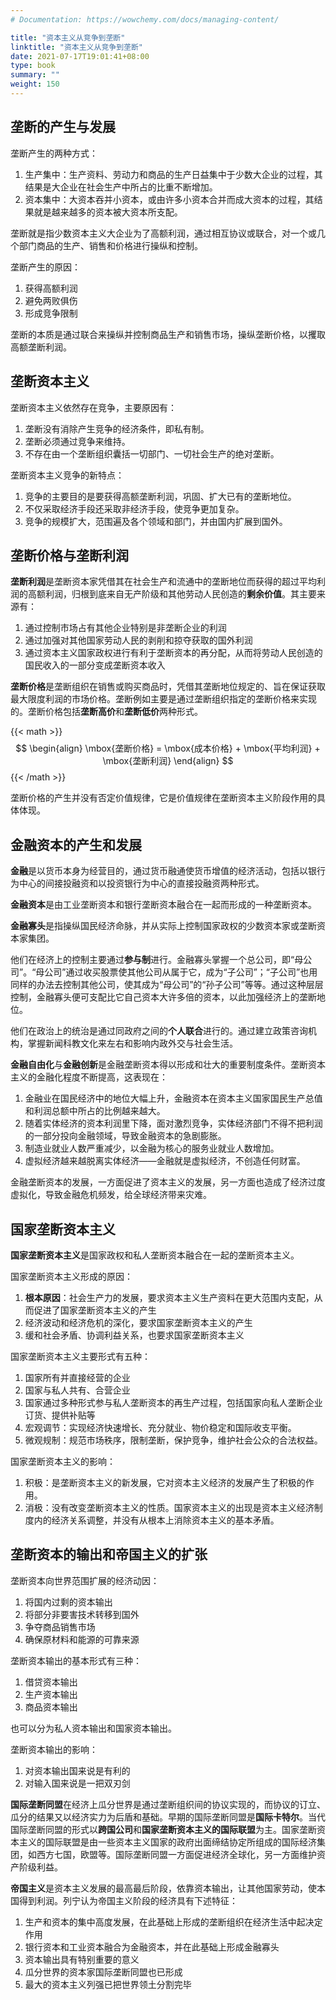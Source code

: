 ```yaml
---
# Documentation: https://wowchemy.com/docs/managing-content/

title: "资本主义从竞争到垄断"
linktitle: "资本主义从竞争到垄断"
date: 2021-07-17T19:01:41+08:00
type: book
summary: ""
weight: 150
---
```


<!--more-->

## 垄断的产生与发展

垄断产生的两种方式：

1. 生产集中：生产资料、劳动力和商品的生产日益集中于少数大企业的过程，其结果是大企业在社会生产中所占的比重不断增加。
2. 资本集中：大资本吞并小资本，或由许多小资本合并而成大资本的过程，其结果就是越来越多的资本被大资本所支配。

垄断就是指少数资本主义大企业为了高额利润，通过相互协议或联合，对一个或几个部门商品的生产、销售和价格进行操纵和控制。

垄断产生的原因：

1. 获得高额利润
2. 避免两败俱伤
3. 形成竞争限制

垄断的本质是通过联合来操纵并控制商品生产和销售市场，操纵垄断价格，以攫取高额垄断利润。

## 垄断资本主义

垄断资本主义依然存在竞争，主要原因有：

1. 垄断没有消除产生竞争的经济条件，即私有制。
2. 垄断必须通过竞争来维持。
3. 不存在由一个垄断组织囊括一切部门、一切社会生产的绝对垄断。

垄断资本主义竞争的新特点：

1. 竞争的主要目的是要获得高额垄断利润，巩固、扩大已有的垄断地位。
2. 不仅采取经济手段还采取非经济手段，使竞争更加复杂。
3. 竞争的规模扩大，范围遍及各个领域和部门，并由国内扩展到国外。

## 垄断价格与垄断利润

**垄断利润**是垄断资本家凭借其在社会生产和流通中的垄断地位而获得的超过平均利润的高额利润，归根到底来自无产阶级和其他劳动人民创造的**剩余价值**。其主要来源有：

1. 通过控制市场占有其他企业特别是非垄断企业的利润
2. 通过加强对其他国家劳动人民的剥削和掠夺获取的国外利润
3. 通过资本主义国家政权进行有利于垄断资本的再分配，从而将劳动人民创造的国民收入的一部分变成垄断资本收入

**垄断价格**是垄断组织在销售或购买商品时，凭借其垄断地位规定的、旨在保证获取最大限度利润的市场价格。垄断例如主要是通过垄断组织指定的垄断价格来实现的。垄断价格包括**垄断高价**和**垄断低价**两种形式。

{{< math >}}
$$
\begin{align}
\mbox{垄断价格} = \mbox{成本价格} + \mbox{平均利润} + \mbox{垄断利润}
\end{align}
$$
{{< /math >}}

垄断价格的产生并没有否定价值规律，它是价值规律在垄断资本主义阶段作用的具体体现。

## 金融资本的产生和发展

**金融**是以货币本身为经营目的，通过货币融通使货币增值的经济活动，包括以银行为中心的间接投融资和以投资银行为中心的直接投融资两种形式。

**金融资本**是由工业垄断资本和银行垄断资本融合在一起而形成的一种垄断资本。

**金融寡头**是指操纵国民经济命脉，并从实际上控制国家政权的少数资本家或垄断资本家集团。

他们在经济上的控制主要通过**参与制**进行。金融寡头掌握一个总公司，即“母公司”。“母公司”通过收买股票使其他公司从属于它，成为“子公司”；“子公司”也用同样的办法去控制其他公司，使其成为“母公司”的“孙子公司”等等。通过这种层层控制，金融寡头便可支配比它自己资本大许多倍的资本，以此加强经济上的垄断地位。

他们在政治上的统治是通过同政府之间的**个人联合**进行的。通过建立政策咨询机构，掌握新闻科教文化来左右和影响内政外交与社会生活。

**金融自由化**与**金融创新**是金融垄断资本得以形成和壮大的重要制度条件。垄断资本主义的金融化程度不断提高，这表现在：

1. 金融业在国民经济中的地位大幅上升，金融资本在资本主义国家国民生产总值和利润总额中所占的比例越来越大。
2. 随着实体经济的资本利润里下降，面对激烈竞争，实体经济部门不得不把利润的一部分投向金融领域，导致金融资本的急剧膨胀。
3. 制造业就业人数严重减少，以金融为核心的服务业就业人数增加。
4. 虚拟经济越来越脱离实体经济——金融就是虚拟经济，不创造任何财富。

金融垄断资本的发展，一方面促进了资本主义的发展，另一方面也造成了经济过度虚拟化，导致金融危机频发，给全球经济带来灾难。

## 国家垄断资本主义

**国家垄断资本主义**是国家政权和私人垄断资本融合在一起的垄断资本主义。

国家垄断资本主义形成的原因：

1. **根本原因**：社会生产力的发展，要求资本主义生产资料在更大范围内支配，从而促进了国家垄断资本主义的产生
2. 经济波动和经济危机的深化，要求国家垄断资本主义的产生
3. 缓和社会矛盾、协调利益关系，也要求国家垄断资本主义

国家垄断资本主义主要形式有五种：

1. 国家所有并直接经营的企业
2. 国家与私人共有、合营企业
3. 国家通过多种形式参与私人垄断资本的再生产过程，包括国家向私人垄断企业订货、提供补贴等
4. 宏观调节：实现经济快速增长、充分就业、物价稳定和国际收支平衡。
5. 微观规制：规范市场秩序，限制垄断，保护竞争，维护社会公众的合法权益。

国家垄断资本主义的影响：

1. 积极：是垄断资本主义的新发展，它对资本主义经济的发展产生了积极的作用。
2. 消极：没有改变垄断资本主义的性质。国家资本主义的出现是资本主义经济制度内的经济关系调整，并没有从根本上消除资本主义的基本矛盾。

## 垄断资本的输出和帝国主义的扩张

垄断资本向世界范围扩展的经济动因：

1. 将国内过剩的资本输出
2. 将部分非要害技术转移到国外
3. 争夺商品销售市场
4. 确保原材料和能源的可靠来源

垄断资本输出的基本形式有三种：

1. 借贷资本输出
2. 生产资本输出
3. 商品资本输出

也可以分为私人资本输出和国家资本输出。

垄断资本输出的影响：

1. 对资本输出国来说是有利的
2. 对输入国来说是一把双刃剑

**国际垄断同盟**在经济上瓜分世界是通过垄断组织间的协议实现的，而协议的订立、瓜分的结果又以经济实力为后盾和基础。早期的国际垄断同盟是**国际卡特尔**。当代国际垄断同盟的形式以**跨国公司**和**国家垄断资本主义的国际联盟**为主。国家垄断资本主义的国际联盟是由一些资本主义国家的政府出面缔结协定所组成的国际经济集团，如西方七国，欧盟等。国际垄断同盟一方面促进经济全球化，另一方面维护资产阶级利益。

**帝国主义**是资本主义发展的最高最后阶段，依靠资本输出，让其他国家劳动，使本国得到利润。列宁认为帝国主义阶段的经济具有下述特征：

1. 生产和资本的集中高度发展，在此基础上形成的垄断组织在经济生活中起决定作用
2. 银行资本和工业资本融合为金融资本，并在此基础上形成金融寡头
3. 资本输出具有特别重要的意义
4. 瓜分世界的资本家国际垄断同盟也已形成
5. 最大的资本主义列强已把世界领土分割完毕
